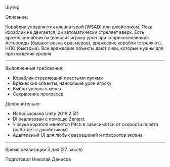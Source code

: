 Шутер

Описание:

Кораблик управляется клавиатурой (WSAD) или джойстиком. Пока кораблик не двигается, он автоматически стреляет вверх.
Есть вражеские объекты (наносят игроку урон при соприкосновении): Астероиды (бывают разных размеров), вражеские корабли (стреляют), НЛО (быстрые). Все вражеские объекты дают очки, которые нужны для прохождения уровня.

---

Выполненные требования:

* Кораблик стреляющий простыми пулями
* Вражеские объекты, наносящие урон игроку
* Выбор уровня в меню
* Сохранение прогресса

Дополнительно:

* Использована Unity 2019.2.5f1
* DI реализован с помощю Zenject
* У звука корабля меняется Pitch в зависимотси от скорости полёта (работает с джойстиком)
* Адаптивный UI для любых разрешений и поворотов экрана

---
Время реализации 3 дня (27 часов)

Подготовил Николай Денисов